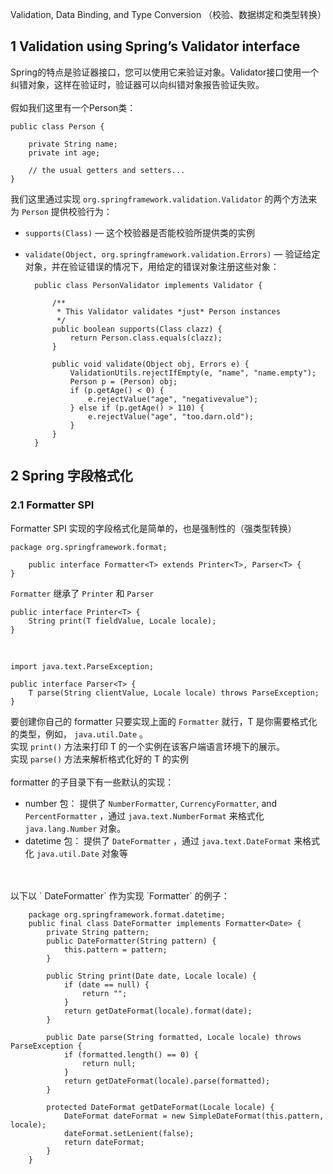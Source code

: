  Validation, Data Binding, and Type Conversion （校验、数据绑定和类型转换）
## 1 Validation using Spring’s Validator interface
Spring的特点是验证器接口，您可以使用它来验证对象。Validator接口使用一个纠错对象，这样在验证时，验证器可以向纠错对象报告验证失败。<br/><br/>
假如我们这里有一个Person类：

	public class Person {
	
		private String name;
		private int age;
		
		// the usual getters and setters...
	}

我们这里通过实现 `org.springframework.validation.Validator` 的两个方法来为 `Person` 提供校验行为：

- `supports(Class)` — 这个校验器是否能校验所提供类的实例 <br/>
- `validate(Object, org.springframework.validation.Errors)` — 验证给定对象，并在验证错误的情况下，用给定的错误对象注册这些对象：


		public class PersonValidator implements Validator {
	
			/**
			 * This Validator validates *just* Person instances
			 */
			public boolean supports(Class clazz) {
			    return Person.class.equals(clazz);
			}
			
			public void validate(Object obj, Errors e) {
			    ValidationUtils.rejectIfEmpty(e, "name", "name.empty");
			    Person p = (Person) obj;
			    if (p.getAge() < 0) {
			        e.rejectValue("age", "negativevalue");
			    } else if (p.getAge() > 110) {
			        e.rejectValue("age", "too.darn.old");
			    }
			}
		}

## 2 Spring 字段格式化
### 2.1 Formatter SPI
 Formatter SPI 实现的字段格式化是简单的，也是强制性的（强类型转换）

	package org.springframework.format;
	
		public interface Formatter<T> extends Printer<T>, Parser<T> {
	}
`Formatter` 继承了 `Printer` 和 `Parser` 

	public interface Printer<T> {
	    String print(T fieldValue, Locale locale);
	} 

<br/>

	import java.text.ParseException;
	
	public interface Parser<T> {
	    T parse(String clientValue, Locale locale) throws ParseException;
	}

要创建你自己的 formatter 只要实现上面的 `Formatter` 就行，T 是你需要格式化的类型，例如， `java.util.Date` 。<br/>
实现 `print()` 方法来打印 T 的一个实例在该客户端语言环境下的展示。 <br/>
实现 `parse()` 方法来解析格式化好的 T 的实例 <br/><br/>
formatter 的子目录下有一些默认的实现： 

+ number 包： 提供了 `NumberFormatter`, `CurrencyFormatter`, and 	`PercentFormatter` ，通过 `java.text.NumberFormat` 来格式化 `java.lang.Number` 对象。
+ datetime 包： 提供了 `DateFormatter` ，通过 `java.text.DateFormat` 来格式化 `java.util.Date` 对象等
<br/>
<br/>
以下以 ` DateFormatter` 作为实现 `Formatter` 的例子：

		package org.springframework.format.datetime;
		public final class DateFormatter implements Formatter<Date> {
			private String pattern;
			public DateFormatter(String pattern) {
			    this.pattern = pattern;
			}
			
			public String print(Date date, Locale locale) {
			    if (date == null) {
			        return "";
			    }
			    return getDateFormat(locale).format(date);
			}
			
			public Date parse(String formatted, Locale locale) throws ParseException {
			    if (formatted.length() == 0) {
			        return null;
			    }
			    return getDateFormat(locale).parse(formatted);
			}
			
			protected DateFormat getDateFormat(Locale locale) {
			    DateFormat dateFormat = new SimpleDateFormat(this.pattern, locale);
			    dateFormat.setLenient(false);
			    return dateFormat;
			}
		}

